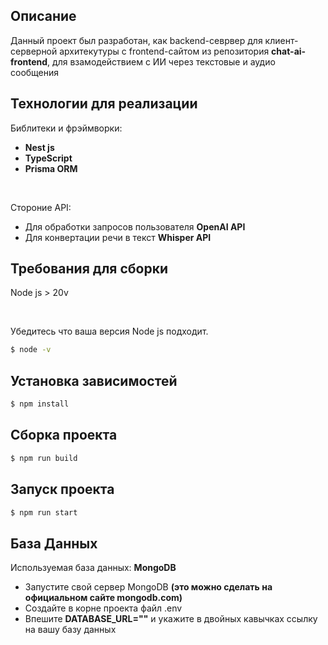 ## Описание

<p>Данный проект был разработан, как backend-севрвер для клиент-серверной архитекутуры с frontend-сайтом из репозитория <strong>chat-ai-frontend</strong>, для взамодействием с ИИ через текстовые и аудио сообщения</p>

## Технологии для реализации

<p>Библитеки и фрэймворки:</p>
<ul>
  <li><strong>Nest js</strong></li>
  <li><strong>TypeScript</strong></li>
  <li><strong>Prisma ORM</strong></li>
</ul>
<br/>
<p>Стороние API:</p>
<ul>
  <li>Для обработки запросов пользователя <strong>OpenAI API</strong></li>
  <li>Для конвертации речи в текст <strong>Whisper API</strong></li>
</ul>

## Требования для сборки

<P>Node js > 20v</P>
<br/>
<p>Убедитесь что ваша версия Node js подходит.</p>

```bash
$ node -v
```

## Установка зависимостей

```bash
$ npm install
```

## Сборка проекта

```bash
$ npm run build
```

## Запуск проекта

```bash
$ npm run start
```

## База Данных

<p>Используемая база данных: <strong>MongoDB</strong></p>
<ul>
  <li>Запустите свой сервер MongoDB <strong>(это можно сделать на официальном сайте mongodb.com)</strong></li>
  <li>Создайте в корне проекта файл .env</li>
  <li>Впешите <strong>DATABASE_URL=""</strong> и укажите в двойных кавычках ссылку на вашу базу данных</li>
</ul>
